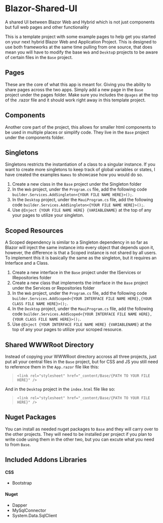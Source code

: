 # Blazor-Shared-UI
A shared UI between Blazor Web and Hybrid which is not just components but full web pages and other functionality

This is a template project with some example pages to help get you started on your next hybrid Blazor Web and Application Project. This is designed to use both frameworks at the same time pulling from one source, that does mean you will have to modify the base `Web` and `Deskto`p projects to be aware of certain files in the `Base` project.

## Pages
These are the core of what this app is meant for. Giving you the ability to share pages across the two apps. Simply add a new page in the `Base` project under the pages folder. Make sure you includes the `@pages` at the top of the .razor file and it should work right away in this template project.

## Components
Another core part of the project, this allows for smaller html components to be used in multiple places or simplify code. They live in the `Base` project under the components folder.

## Singletons
Singletons restricts the instantiation of a class to a singular instance. If you want to create more singletons to keep track of global variables or states, I have created the examples `Names` to showcase how you would do so. 
1. Create a new class in the `Base` project under the Singleton folder
2. In the `Web` project, under the `Program.cs` file, add the following code `builder.Services.AddSingleton<{YOUR FILE NAME HERE}>();`.
3. In the `Desktop` project, under the `MauiProgram.cs` file, add the following code `builder.Services.AddSingleton<{YOUR FILE NAME HERE}>();`.
4. Use `@Inject {YOUR FILE NAME HERE} {VARIABLENAME}` at the top of any your pages to utilize your singleton.

## Scoped Resources
A Scoped dependency is similar to a Singleton dependency in so far as Blazor will inject the same instance into every object that depends upon it, however, the difference is that a Scoped instance is not shared by all users. To implement this it is basically the same as the singleton, but it requires an Interface and a Class.
1. Create a new interface in the `Base` project under the IServices or IRepositories folder
2. Create a new class that implements the interface in the `Base` project under the Services or Repositories folder
3. In the `Web` project, under the `Program.cs` file, add the following code `builder.Services.AddScoped<{YOUR INTERFACE FILE NAME HERE},{YOUR CLASS FILE NAME HERE}>();`.
4. In the `Desktop` project, under the `MauiProgram.cs` file, add the following code `builder.Services.AddScoped<{YOUR INTERFACE FILE NAME HERE},{YOUR CLASS FILE NAME HERE}>();`.
5. Use `@Inject {YOUR INTERFACE FILE NAME HERE} {VARIABLENAME}` at the top of any your pages to utilize your scroped resource.

## Shared WWWRoot Directory
Instead of copying your WWWRoot directory accross all three projects, just put all your central files in the `Base` project, but for CSS and JS you still need to reference them in the `App.razor` file like this:
> `<link rel="stylesheet" href="_content/Base/{PATH TO YOUR FILE HERE}" />`

And in the `Desktop` project in the	`index.html` file like so:
> `<link rel="stylesheet" href="_content/Base/{PATH TO YOUR FILE HERE}" />`

## Nuget Packages
You can install as needed nuget packages to `Base` and they will carry over to the other projects. They will need to be installed per project if you plan to write code using them in the other two, but you can excute what you need to from `Base`.

## Included Addons Libraries
#### CSS
- Bootstrap

#### Nuget
- Dapper
- MySqlConnector
- System.Data.SqlClient